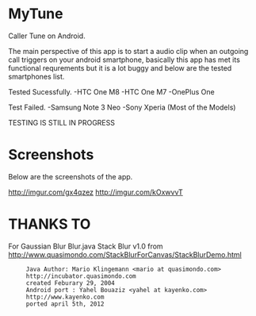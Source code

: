 # MyTune
Caller Tune on Android.

The main perspective of this app is to start a audio clip when an outgoing call triggers on your android smartphone, basically this app has met its functional requrements but it is a lot buggy and below are the tested smartphones list.

Tested Sucessfully.
-HTC One M8
-HTC One M7
-OnePlus One 

Test Failed.
-Samsung Note 3 Neo
-Sony Xperia (Most of the Models)

TESTING IS STILL IN PROGRESS
# Screenshots
Below are the screenshots of the app.

http://imgur.com/gx4qzez
http://imgur.com/kOxwvvT

# THANKS TO
 For Gaussian Blur Blur.java
  Stack Blur v1.0 from
        http://www.quasimondo.com/StackBlurForCanvas/StackBlurDemo.html
        
         Java Author: Mario Klingemann <mario at quasimondo.com>
         http://incubator.quasimondo.com
         created Feburary 29, 2004
         Android port : Yahel Bouaziz <yahel at kayenko.com>
         http://www.kayenko.com
         ported april 5th, 2012
